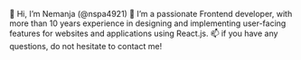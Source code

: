  👋 Hi, I’m Nemanja (@nspa4921) 
 🌱 I’m a passionate Frontend developer, with more than 10 years experience in designing and implementing user-facing features for websites and applications using React.js. 
 📫 if you have any questions, do not hesitate to contact me! 

<!---
nspa4921/nspa4921 is a ✨ special ✨ repository because its `README.md` (this file) appears on your GitHub profile.
You can click the Preview link to take a look at your changes.
--->

